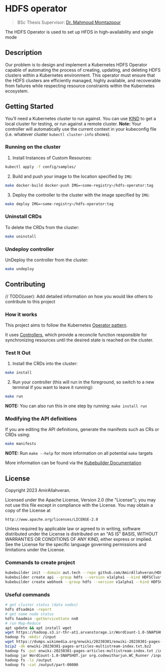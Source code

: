 # HDFS operator
> BSc Thesis Supervisor: [Dr. Mahmoud Momtazpour](https://scholar.google.co.za/citations?user=uwozfWkAAAAJ&hl=en)

The HDFS Operator is used to set up HFDS in high-availability and single mode

## Description
Our problem is to design and implement a Kubernetes HDFS Operator capable of automating the process of creating, updating, and deleting HDFS clusters within a Kubernetes environment. This operator must ensure that the HDFS clusters are efficiently managed, highly available, and recoverable from failures while respecting resource constraints within the Kubernetes ecosystem.


## Getting Started
You’ll need a Kubernetes cluster to run against. You can use [KIND](https://sigs.k8s.io/kind) to get a local cluster for testing, or run against a remote cluster.
**Note:** Your controller will automatically use the current context in your kubeconfig file (i.e. whatever cluster `kubectl cluster-info` shows).

### Running on the cluster
1. Install Instances of Custom Resources:

```sh
kubectl apply -f config/samples/
```

2. Build and push your image to the location specified by `IMG`:

```sh
make docker-build docker-push IMG=<some-registry>/hdfs-operator:tag
```

3. Deploy the controller to the cluster with the image specified by `IMG`:

```sh
make deploy IMG=<some-registry>/hdfs-operator:tag
```

### Uninstall CRDs
To delete the CRDs from the cluster:

```sh
make uninstall
```

### Undeploy controller
UnDeploy the controller from the cluster:

```sh
make undeploy
```

## Contributing
// TODO(user): Add detailed information on how you would like others to contribute to this project

### How it works
This project aims to follow the Kubernetes [Operator pattern](https://kubernetes.io/docs/concepts/extend-kubernetes/operator/).

It uses [Controllers](https://kubernetes.io/docs/concepts/architecture/controller/),
which provide a reconcile function responsible for synchronizing resources until the desired state is reached on the cluster.

### Test It Out
1. Install the CRDs into the cluster:

```sh
make install
```

2. Run your controller (this will run in the foreground, so switch to a new terminal if you want to leave it running):

```sh
make run
```

**NOTE:** You can also run this in one step by running: `make install run`

### Modifying the API definitions
If you are editing the API definitions, generate the manifests such as CRs or CRDs using:

```sh
make manifests
```

**NOTE:** Run `make --help` for more information on all potential `make` targets

More information can be found via the [Kubebuilder Documentation](https://book.kubebuilder.io/introduction.html)

## License

Copyright 2023 AmirAllahveran.

Licensed under the Apache License, Version 2.0 (the "License");
you may not use this file except in compliance with the License.
You may obtain a copy of the License at

    http://www.apache.org/licenses/LICENSE-2.0

Unless required by applicable law or agreed to in writing, software
distributed under the License is distributed on an "AS IS" BASIS,
WITHOUT WARRANTIES OR CONDITIONS OF ANY KIND, either express or implied.
See the License for the specific language governing permissions and
limitations under the License.

### Commands to create project
```bash
kubebuilder init --domain aut.tech --repo github.com/AmirAllahveran/HDFS-operator --owner AmirAllahveran --project-name hdfs-operator
kubebuilder create api --group hdfs --version v1alpha1 --kind HDFSCluster
kubebuilder create webhook --group hdfs --version v1alpha1 --kind HDFSCluster --defaulting --programmatic-validation
```


### Useful commands
```bash
# get cluster status (data nodes)
hdfs dfsadmin -report
# get name node status 
hdfs haadmin -getServiceState nn0
# run Map-Reduce
apt update && apt install wget
wget https://hadoop.s3.ir-thr-at1.arvanstorage.ir/WordCount-1.0-SNAPSHOT.jar
hadoop fs -mkdir /input
wget https://dumps.wikimedia.org/enwiki/20230301/enwiki-20230301-pages-articles-multistream-index.txt.bz2
bzip2 -dk enwiki-20230301-pages-articles-multistream-index.txt.bz2
hadoop fs -put enwiki-20230301-pages-articles-multistream-index.txt /input
hadoop jar WordCount-1.0-SNAPSHOT.jar org.codewitharjun.WC_Runner /input/enwiki-20230301-pages-articles-multistream-index.txt /output
hadoop fs -ls /output
hadoop fs -cat /output/part-00000
```